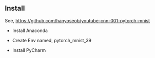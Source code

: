 ## Install

See, https://github.com/hanyoseob/youtube-cnn-001-pytorch-mnist

- Install Anaconda
- Create Env named, pytorch_mnist_39

- Install PyCharm
